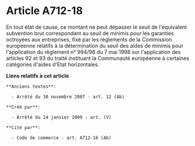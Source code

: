 # Article A712-18

En tout état de cause, ce montant ne peut dépasser le seuil de  l'équivalent subvention brut  correspondant au seuil de
minimis pour les garanties octroyées aux entreprises, fixé par les règlements de la Commission européenne relatifs à la
détermination du seuil des aides de minimis pour l'application du règlement n° 994/98 du 7 mai 1998 sur l'application des
articles 92 et 93 du traité instituant la Communauté européenne à certaines catégories d'aides d'Etat horizontales.

**Liens relatifs à cet article**

	**Anciens textes**:

	  - Arrêté du 30 novembre 2007 - art. 12 (Ab)

	**Créé par**:

	  - Arrêté du 14 janvier 2009 - art. (V)

	**Cité par**:

	  - Code de commerce - art. A712-16 (Ab)
